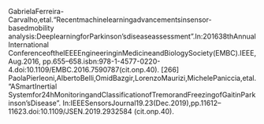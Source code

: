 GabrielaFerreira-Carvalho,etal.“Recentmachinelearningadvancementsinsensor-basedmobility
analysis:DeeplearningforParkinson’sdiseaseassessment”.In:201638thAnnualInternational
ConferenceoftheIEEEEngineeringinMedicineandBiologySociety(EMBC).IEEE,Aug.2016,
pp.655–658.isbn:978-1-4577-0220-4.doi:10.1109/EMBC.2016.7590787(cit.onp.40).
[266] PaolaPierleoni,AlbertoBelli,OmidBazgir,LorenzoMaurizi,MichelePaniccia,etal.“ASmartInertial
Systemfor24hMonitoringandClassificationofTremorandFreezingofGaitinParkinson’sDisease”.
In:IEEESensorsJournal19.23(Dec.2019),pp.11612–11623.doi:10.1109/JSEN.2019.2932584
(cit.onp.40).